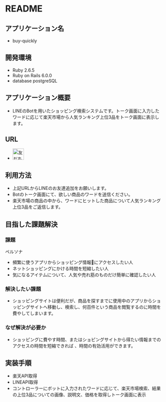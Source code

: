 # README

## アプリケーション名
- buy-quickly


## 開発環境
- Ruby 2.6.5
- Ruby on Rails 6.0.0
- database postgreSQL


## アプリケーション概要
- LINEのBotを用いたショッピング検索システムです。トーク画面に入力したワードに応じて楽天市場から人気ランキング上位3品をトーク画面に表示します。


## URL
- <a href="https://lin.ee/Ww3qVe1"><img src="https://scdn.line-apps.com/n/line_add_friends/btn/ja.png" alt="友だち追加" height="36" border="0"></a>


## 利用方法
- 上記URLからLINEのお友達追加をお願いします。
- Botのトーク画面にて、欲しい商品のワードを送信ください。
- 楽天市場の商品の中から、ワードにヒットした商品について人気ランキング上位3品をご返信します。


## 目指した課題解決

### 課題
ペルソナ
- 頻繁に使うアプリからショッピング情報にアクセスしたい人
- ネットショッピングにかける時間を短縮したい人
- 気になるアイテムについて、人気や売れ筋のものだけ簡単に確認したい人

### 解決したい課題
- ショッピングサイトは便利だが、商品を探すまでに使用中のアプリからショッピングサイトへ移動し、検索し、何百件という商品を閲覧するのに時間を費やしてしまいます。

### なぜ解決が必要か
- ショッピングに費やす時間、またはショピングサイトから得たい情報までのアクセスの時間を短縮できれば 、時間の有効活用ができます。


## 実装手順
- 楽天API取得
- LINEAPI取得
- コントローラーにボットに入力されたワードに応じて、楽天市場検索、結果の上位3品についての画像、説明文、価格を取得しトーク画面に表示